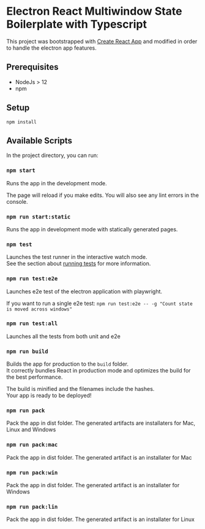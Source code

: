 # Electron React Multiwindow State Boilerplate with Typescript

This project was bootstrapped with [Create React App](https://github.com/facebook/create-react-app) and modified in order to handle the electron app features.

## Prerequisites
- NodeJs > 12
- npm

## Setup
```
npm install
```

## Available Scripts

In the project directory, you can run:

### `npm start`

Runs the app in the development mode.

The page will reload if you make edits.
You will also see any lint errors in the console.

### `npm run start:static`

Runs the app in development mode with statically generated pages.

### `npm test`

Launches the test runner in the interactive watch mode.\
See the section about [running tests](https://facebook.github.io/create-react-app/docs/running-tests) for more information.

### `npm run test:e2e`

Launches e2e test of the electron application with playwright.

If you want to run a single e2e test:
`npm run test:e2e -- -g "Count state is moved across windows"`

### `npm run test:all`

Launches all the tests from both unit and e2e

### `npm run build`

Builds the app for production to the `build` folder.\
It correctly bundles React in production mode and optimizes the build for the best performance.

The build is minified and the filenames include the hashes.\
Your app is ready to be deployed!

### `npm run pack`

Pack the app in dist folder.
The generated artifacts are installaters for Mac, Linux and Windows

### `npm run pack:mac`

Pack the app in dist folder.
The generated artifact is an installater for Mac

### `npm run pack:win`

Pack the app in dist folder.
The generated artifact is an installater for Windows

### `npm run pack:lin`

Pack the app in dist folder.
The generated artifact is an installater for Linux
